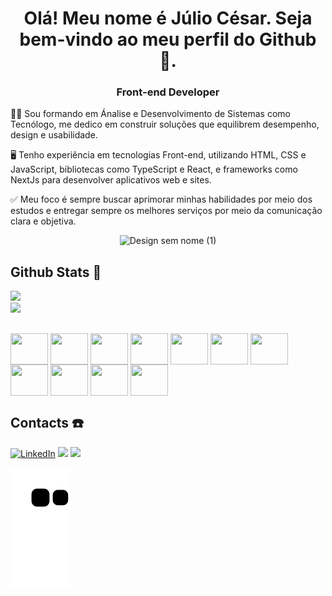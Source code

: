 <h1 align="center">Olá! Meu nome é Júlio César. Seja bem-vindo ao meu perfil do Github 👋.</h1> 
<h3 align="center">Front-end Developer</h3>


👨‍💻 Sou formando em Ánalise e Desenvolvimento de Sistemas como Tecnólogo, me dedico  em construir soluções que equilibrem desempenho, design e usabilidade.

🖥️ Tenho experiência em tecnologias Front-end, utilizando HTML, CSS e JavaScript, bibliotecas como TypeScript e React, e frameworks como NextJs para desenvolver aplicativos web e sites.

✅ Meu foco é sempre buscar aprimorar minhas habilidades por meio dos estudos e entregar sempre os melhores serviços por meio da comunicação clara e objetiva. 

<div align="center">

  ![Design sem nome (1)](https://github.com/user-attachments/assets/38a04f06-6a90-4588-89e0-fa65ef74f464)
</div>
<h2 align="left">Github Stats 🧮</h2> 

<div>
  <img height="200cm" src="https://github-readme-stats.vercel.app/api?username=Juliovsk1&show_icons=true&theme=tokyonight"/> <br>
  <img height="300cm" src="https://github-readme-stats.vercel.app/api/top-langs/?username=Juliovsk1&layout=pie&theme=tokyonight"/>
</div>

##
<div> 
  <img align="center" height="50" width="60" src="https://cdn.jsdelivr.net/gh/devicons/devicon@latest/icons/css3/css3-original.svg" />
  <img align="center" height="50" width="60" src="https://cdn.jsdelivr.net/gh/devicons/devicon@latest/icons/html5/html5-original.svg" />
  <img align="center" height="50" width="60" src="https://cdn.jsdelivr.net/gh/devicons/devicon@latest/icons/javascript/javascript-original.svg" />
  <img align="center" height="50" width="60" src="https://cdn.jsdelivr.net/gh/devicons/devicon@latest/icons/python/python-original.svg" />
  <img align="center" height="50" width="60" src="https://cdn.jsdelivr.net/gh/devicons/devicon@latest/icons/typescript/typescript-original.svg" />
  <img align="center" height="50" width="60" src="https://cdn.jsdelivr.net/gh/devicons/devicon@latest/icons/nextjs/nextjs-original.svg" />
  <img align="center" height="50" width="60" src="https://cdn.jsdelivr.net/gh/devicons/devicon@latest/icons/git/git-original.svg" />
  <img align="center" height="50" width="60" src="https://cdn.jsdelivr.net/gh/devicons/devicon@latest/icons/githubactions/githubactions-original.svg" />
  <img align="center" height="50" width="60" src="https://cdn.jsdelivr.net/gh/devicons/devicon@latest/icons/linux/linux-original.svg" />
  <img align="center" height="50" width="60" src="https://cdn.jsdelivr.net/gh/devicons/devicon@latest/icons/amazonwebservices/amazonwebservices-original-wordmark.svg" />
  <img align="center" height="50" width="60" src="https://cdn.jsdelivr.net/gh/devicons/devicon@latest/icons/figma/figma-original.svg" />
</div>


##

<h2 align="left">Contacts ☎️</h2>
<div>
  
  [![LinkedIn](https://img.shields.io/badge/linkedin-0A66C2?style=for-the-badge&logo=linkedin&logoColor=white)](http://www.linkedin.com/in/juliomaricaua)
<a href = "mailto:jcezarmaricaua@gmail.com"><img src="https://img.shields.io/badge/Gmail-D14836?style=for-the-badge&logo=gmail&logoColor=white" target="_blank"></a>
<a href="https://api.whatsapp.com/send?l=pt_BR&phone=5592985437732" target="_blank"><img src="https://img.shields.io/badge/WhatsApp-25D366?style=for-the-badge&logo=whatsapp&logoColor=white" target="_blank"></a>
</div>

![Snake Animation](https://github.com/rafaballerini/rafaballerini/blob/output/github-contribution-grid-snake.svg)
